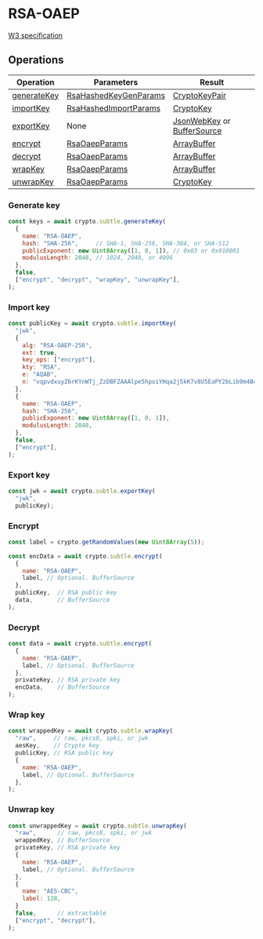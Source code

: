 # RSA-OAEP

[W3 specification](https://www.w3.org/TR/WebCryptoAPI/#rsa-oaep)

## Operations

| Operation | Parameters | Result |
|-----------|------------|--------|
| [generateKey](#generate-key) | [RsaHashedKeyGenParams](https://www.w3.org/TR/WebCryptoAPI/#RsaHashedKeyGenParams-dictionary) | [CryptoKeyPair](https://www.w3.org/TR/WebCryptoAPI/#keypair) |
| [importKey](#import-key) | [RsaHashedImportParams](https://www.w3.org/TR/WebCryptoAPI/#RsaHashedImportParams-dictionary) | [CryptoKey](https://www.w3.org/TR/WebCryptoAPI/#dfn-CryptoKey) |
| [exportKey](#export-key) | None | [JsonWebKey](https://www.w3.org/TR/WebCryptoAPI/#JsonWebKey-dictionary) or [BufferSource](https://heycam.github.io/webidl/#common-BufferSource) |
| [encrypt](#encrypt) | [RsaOaepParams](https://www.w3.org/TR/WebCryptoAPI/#rsa-oaep-params) | [ArrayBuffer](https://www.w3.org/TR/WebCryptoAPI/#dfn-ArrayBuffer) |
| [decrypt](#decrypt) | [RsaOaepParams](https://www.w3.org/TR/WebCryptoAPI/#rsa-oaep-params) | [ArrayBuffer](https://www.w3.org/TR/WebCryptoAPI/#dfn-ArrayBuffer) |
| [wrapKey](#wrap-key) | [RsaOaepParams](https://www.w3.org/TR/WebCryptoAPI/#rsa-oaep-params) | [ArrayBuffer](https://www.w3.org/TR/WebCryptoAPI/#dfn-ArrayBuffer) |
| [unwrapKey](#unwrap-key) | [RsaOaepParams](https://www.w3.org/TR/WebCryptoAPI/#rsa-oaep-params) | [CryptoKey](https://www.w3.org/TR/WebCryptoAPI/#dfn-CryptoKey) |

### Generate key
```js
const keys = await crypto.subtle.generateKey(
  {
    name: "RSA-OAEP",
    hash: "SHA-256",     // SHA-1, SHA-256, SHA-384, or SHA-512
    publicExponent: new Uint8Array([1, 0, 1]), // 0x03 or 0x010001
    modulusLength: 2048, // 1024, 2048, or 4096
  },
  false,
  ["encrypt", "decrypt", "wrapKey", "unwrapKey"],
);
```

### Import key
```js
const publicKey = await crypto.subtle.importKey(
  "jwk",
  {
    alg: "RSA-OAEP-256",
    ext: true,
    key_ops: ["encrypt"],
    kty: "RSA",
    e: "AQAB",
    n: "vqpvdxuyZ6rKYnWTj_ZzDBFZAAAlpe5hpoiYHqa2j5kK7v8U5EaPY2bLib9m4B40j-n3FV9xUCGiplWdqMJJKT-4PjGO5E3S4N9kjFhu57noYT7z7302J0sJXeoFbXxlgE-4G55Oxlm52ID2_RJesP5nzcGTriQwoRbrJP5OEt0",
  },
  {
    name: "RSA-OAEP",
    hash: "SHA-256",
    publicExponent: new Uint8Array([1, 0, 1]),
    modulusLength: 2048,
  },
  false,
  ["encrypt"],
);
```

### Export key
```js
const jwk = await crypto.subtle.exportKey(
  "jwk",
  publicKey);
```

### Encrypt
```js
const label = crypto.getRandomValues(new Uint8Array(5));

const encData = await crypto.subtle.encrypt(
  {
    name: "RSA-OAEP",
    label, // Optional. BufferSource
  },
  publicKey,  // RSA public key
  data,       // BufferSource
);
```

### Decrypt
```js
const data = await crypto.subtle.encrypt(
  {
    name: "RSA-OAEP",
    label, // Optional. BufferSource
  },
  privateKey, // RSA private key
  encData,    // BufferSource
);
```

### Wrap key
```js
const wrappedKey = await crypto.subtle.wrapKey(
  "raw",     // raw, pkcs8, spki, or jwk
  aesKey,    // Crypto key
  publicKey, // RSA public key
  {
    name: "RSA-OAEP",
    label, // Optional. BufferSource
  },
);
```

### Unwrap key
```js
const unwrappedKey = await crypto.subtle.unwrapKey(
  "raw",      // raw, pkcs8, spki, or jwk
  wrappedKey, // BufferSource
  privateKey, // RSA private key
  {
    name: "RSA-OAEP",
    label, // Optional. BufferSource
  },
  {
    name: "AES-CBC",
    label: 128,
  }
  false,      // extractable
  ["encrypt", "decrypt"],
);
```
